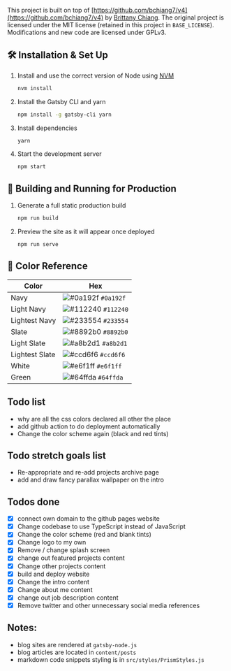 This project is built on top of [https://github.com/bchiang7/v4](https://github.com/bchiang7/v4)
by [Brittany Chiang](https://brittanychiang.com/). The original project is
licensed under the MIT license (retained in this project in `BASE_LICENSE`).
Modifications and new code are licensed under GPLv3.

## 🛠 Installation & Set Up

1. Install and use the correct version of Node using [NVM](https://github.com/nvm-sh/nvm)

   ```sh
   nvm install
   ```

2. Install the Gatsby CLI and yarn

   ```sh
   npm install -g gatsby-cli yarn
   ```

3. Install dependencies

   ```sh
   yarn
   ```

4. Start the development server

   ```sh
   npm start
   ```

## 🚀 Building and Running for Production

1. Generate a full static production build

   ```sh
   npm run build
   ```

1. Preview the site as it will appear once deployed

   ```sh
   npm run serve
   ```

## 🎨 Color Reference

| Color          | Hex                                                                |
| -------------- | ------------------------------------------------------------------ |
| Navy           | ![#0a192f](https://via.placeholder.com/10/0a192f?text=+) `#0a192f` |
| Light Navy     | ![#112240](https://via.placeholder.com/10/0a192f?text=+) `#112240` |
| Lightest Navy  | ![#233554](https://via.placeholder.com/10/303C55?text=+) `#233554` |
| Slate          | ![#8892b0](https://via.placeholder.com/10/8892b0?text=+) `#8892b0` |
| Light Slate    | ![#a8b2d1](https://via.placeholder.com/10/a8b2d1?text=+) `#a8b2d1` |
| Lightest Slate | ![#ccd6f6](https://via.placeholder.com/10/ccd6f6?text=+) `#ccd6f6` |
| White          | ![#e6f1ff](https://via.placeholder.com/10/e6f1ff?text=+) `#e6f1ff` |
| Green          | ![#64ffda](https://via.placeholder.com/10/64ffda?text=+) `#64ffda` |

## Todo list

- why are all the css colors declared all other the place
- add github action to do deployment automatically
- Change the color scheme again (black and red tints)

## Todo stretch goals list

- Re-appropriate and re-add projects archive page
- add and draw fancy parallax wallpaper on the intro

## Todos done

- [x] connect own domain to the github pages website
- [x] Change codebase to use TypeScript instead of JavaScript
- [x] Change the color scheme (red and blank tints)
- [x] Change logo to my own
- [x] Remove / change splash screen
- [x] change out featured projects content
- [x] Change other projects content
- [x] build and deploy website
- [x] Change the intro content
- [x] Change about me content
- [x] change out job description content
- [x] Remove twitter and other unnecessary social media references

## Notes:

- blog sites are rendered at `gatsby-node.js`
- blog articles are located in `content/posts`
- markdown code snippets styling is in `src/styles/PrismStyles.js`
